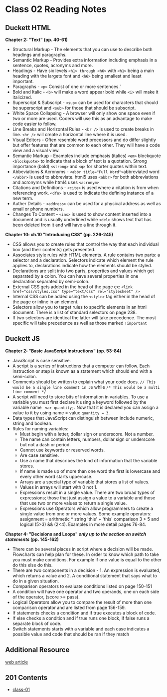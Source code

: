 # Class 02 Reading Notes 
## Duckett HTML

**Chapter 2: "Text" (pp. 40-61)** 

- Structural Markup - The elements that you can use to describe both headings and paragraphs.   
- Semantic Markup - Provides extra information including emphasis in a sentence, quotes, acronyms and more.   
- Headings - Have six levels `<h1> through <h6>` with `<h1>` being a main heading with the largets font and `<h6>` being smallest and least important.   
- Paragraphs - `<p>` Consist of one or more sentences.`    
- Bold and Italic - `<b>` will make a word appear bold while `<i>` will make it italicized.    
- Superscript & Subscript - `<sup>` can be used for characters that should be superscript and `<sub>` for those that should be subscript.    
- White Space Collapsing - A browser will only show one space even if two or more are used. Coders will use this as an advantage to make code easier to follow.   
- Line Breaks and Horizontal Rules - `<br />` is used to create breaks in line. `<hr />` will create a horizontal line where it is used.     
- Visual Editors - Often resemble word processors and do differ slightly but offer features that are common to each other. They will have a code view and a visual view.   
- Semantic Markup - Examples include emphasis (italics) `<em>` blockquote `<blockquote>` to indicate that a block of text is a quotation. Strong importance (bold) `<strong>` and `<q>` for shorter quotes within text.   
- Abbeviations & Acronyms - `<abbr title="Full Word">`abbreviated word `</abbr>` is used to abbreviate. html5 uses `<abbr>` for both abbreviations and acronyms while html4 uses `<acronym>`   
- Citations and Definitions - `<cite>` is used where a citation is from when referencing work. `<dfn>` is used to indicate the defining  instance of a new term.    
- Auther Details - `<address>` can be used for a physical address as well as email or phone numbers.   
- Changes To Content - `<ins>` is used to show content inserted into a document and is usually underlined while `<del>` shows text that has been deleted from it and will have a line through it.

**Chapter 10: ch.10 "Introducing CSS" (pp. 226-245)** 

- CSS allows you to create rules that control the way that each individual box (and their contents) gets presented.   
- Associates style rules with HTML elements. A rule contains two parts: a selector and a declaration. Selectors indicate which element the rule applies to, declarations indicate how the elements should be styled.    
- Declarations are split into two parts, properties and values which get separated by a colon. You can have several properties in one declaration separated by semi-colon.   
- External CSS gets added in the head of the page ex: `<link href="css/styles.css" type="text/css" rel="stylesheet" />`   
- Internal CSS can be added using the `<style>` tag either in the head of the page or inline in an element.   
- Selectors allow you to target rules to specific elements in an html document. There is a list of standard selectors on page 238.   
- If two selectors are identical the latter will take precedence. The most specific will take precedence as well as those marked `!important`

## Duckett JS

**Chapter 2: "Basic JavaScript Instructions" (pp. 53-84)**

- JavaScript is case sensitive.    
- A script is a series of instructions that a computer can follow. Each instruction or step is known as a statement which should end with a semi-colon.   
- Comments should be written to explain what your code does. `// This would be a single line comment in JS` while `/* This would be a multi line comment */`    
- A script will need to store bits of information in variables. To use a variable you must first declare it using a keyword followed by the variable name ` var quantity;`. Now that it is declared you can assign a value to it by using name = value `quantity = 3`.    
- Data types that JavaScript can distinguish between include numeric, string and boolean.   
- Rules for naming variables:
  - Must begin with a letter, dollar sign or underscore. Not a number.
  - The name can contain letters, numbers, dollar sign or underscore but not a dash or period. 
  - Cannot use keywords or reserved words. 
  - Are case sensitive.
  - Use a name that describes the kind of information that the variable stores.
  - If name is made up of more than one word the first is lowercase and every other word starts uppercase. 
  - Arrays are a special type of variable that stores a list of values.   
  - Values in arrays will start with 0 not 1.   
  - Expressions result in a single value. There are two broad types of expressions; those that just assign a value to a variable and those that use two or more values to return a single value.    
  - Expressions use Operators which allow programmers to create a single value from one or more values. Some example operators: assignment = arithmetic * string 'this' + 'this' comparison 3 > 5 and logical (5>3) && (2<4). Examples in more detail pages 76-84.

**Chapter 4: "Decisions and Loops" *only up to the section on switch statements* (pp. 145-162)**

- There can be several places in script where a decision will be made. Flowcharts can help plan for these. In order to know which path to take you must make conditions. For example if one value is equal to the other do this else do this. 
- There are two components in a decision - 1. An expression is evaluated, which returns a value and 2. A conditional statement that says what to do in a given situation.    
- Comparison operators to evaluate conditions listed on page 150-151   
- A condition will have one operator and two operands, one on each side of the operator, (score >= pass).   
- Logical Operators allow you to compare the result of more than one comparison operator and are listed from page 156-159.
- If statements checks a condition and if true executes a block of code.    
- If else checks a condition and if true runs one block, if false runs a separate block of code.
- Switch statements starts with a variable and each case indicates a possible value and code that should be ran if they match 

## Additional Resource 

[web article](https://chris.beams.io/posts/git-commit/)

## 201 Contents
* [class-01](https://dustinhall.github.io/reading-notes/class-01)